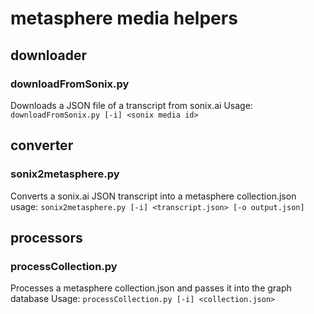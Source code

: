 # metasphere media helpers

## downloader
### downloadFromSonix.py
Downloads a JSON file of a transcript from sonix.ai
Usage: ```downloadFromSonix.py [-i] <sonix media id>```


## converter
### sonix2metasphere.py
Converts a sonix.ai JSON transcript into a metasphere collection.json
usage: ```sonix2metasphere.py [-i] <transcript.json> [-o output.json]```


## processors
### processCollection.py
Processes a metasphere collection.json and passes it into the graph database
Usage: ```processCollection.py [-i] <collection.json>```

##